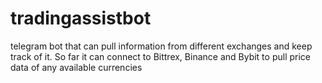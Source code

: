 # tradingassistbot
telegram bot that can pull information from different exchanges and keep track of it. So far it can connect to Bittrex, Binance and Bybit to pull price data of any available currencies
